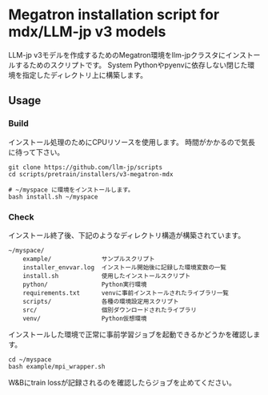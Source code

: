 # Megatron installation script for mdx/LLM-jp v3 models

LLM-jp v3モデルを作成するためのMegatron環境をllm-jpクラスタにインストールするためのスクリプトです。
System Pythonやpyenvに依存しない閉じた環境を指定したディレクトリ上に構築します。

## Usage

### Build

インストール処理のためにCPUリソースを使用します。
時間がかかるので気長に待って下さい。

```shell
git clone https://github.com/llm-jp/scripts
cd scripts/pretrain/installers/v3-megatron-mdx

# ~/myspace に環境をインストールします。
bash install.sh ~/myspace
```

### Check

インストール終了後、下記のようなディレクトリ構造が構築されています。

```
~/myspace/
    example/              サンプルスクリプト
    installer_envvar.log  インストール開始後に記録した環境変数の一覧
    install.sh            使用したインストールスクリプト
    python/               Python実行環境
    requirements.txt      venvに事前インストールされたライブラリ一覧
    scripts/              各種の環境設定用スクリプト
    src/                  個別ダウンロードされたライブラリ
    venv/                 Python仮想環境
```

インストールした環境で正常に事前学習ジョブを起動できるかどうかを確認します。

```shell
cd ~/myspace
bash example/mpi_wrapper.sh
```
W&Bにtrain lossが記録されるのを確認したらジョブを止めてください。
